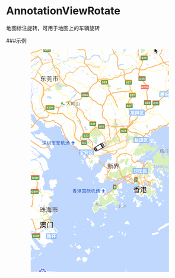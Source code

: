 # AnnotationViewRotate
地图标注旋转，可用于地图上的车辆旋转

###示例
 <div align='center'>
        <img src="./car.gif" width = "373" height = "601" alt=“404” align=center />  
 </div>
 